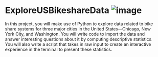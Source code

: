 # ExploreUSBikeshareData  ![image](https://user-images.githubusercontent.com/112290483/217510036-220dc33c-2e77-4468-a440-cce11a01cca0.png)


In this project, you will make use of Python to explore data related to bike share systems for three major cities in the United States—Chicago, New York City, and Washington. You will write code to import the data and answer interesting questions about it by computing descriptive statistics. You will also write a script that takes in raw input to create an interactive experience in the terminal to present these statistics.
